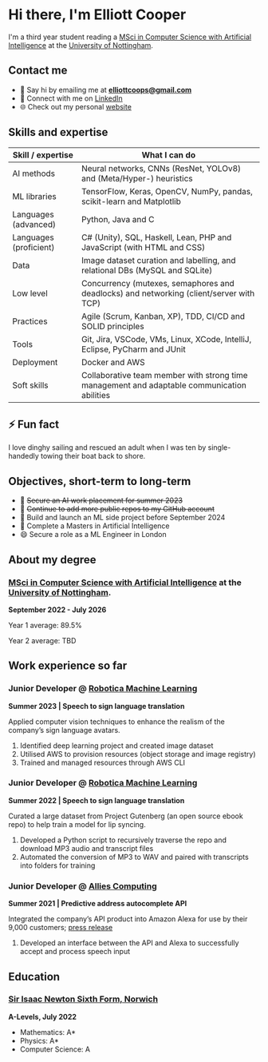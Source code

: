 # Hi there, I'm Elliott Cooper


I'm a third year student reading a [MSci in Computer Science with Artificial Intelligence](https://www.nottingham.ac.uk/studywithus/ugstudy/courses/UG/Computer-Science-with-Artificial-Intelligence-MSci-Hons-U7UCMPAI.html) at the [University of Nottingham](https://www.nottingham.ac.uk).


## Contact me

- 💬 Say hi by emailing me at **elliottcoops@gmail.com**
- 👯 Connect with me on [LinkedIn](https://www.linkedin.com/in/elliottcoops)
- 🌐 Check out my personal [website](https://elliottcoops.github.io/index.html) 


## Skills and expertise

| Skill / expertise      	| What I can do                                                                               	|
|------------------------	|---------------------------------------------------------------------------------------------	|
| AI methods             	| Neural networks, CNNs (ResNet, YOLOv8) and (Meta/Hyper-) heuristics                         	|
| ML libraries           	| TensorFlow, Keras, OpenCV, NumPy, pandas, scikit-learn and Matplotlib                       	|
| Languages (advanced)   	| Python, Java and C                                                                          	|
| Languages (proficient) 	| C# (Unity), SQL, Haskell, Lean, PHP and JavaScript (with HTML and CSS)                      	|
| Data                   	| Image dataset curation and labelling, and relational DBs (MySQL and SQLite)                 	|
| Low level              	| Concurrency (mutexes, semaphores and deadlocks) and networking (client/server with TCP)     	|
| Practices              	| Agile (Scrum, Kanban, XP), TDD, CI/CD and SOLID principles                                  	|
| Tools                  	| Git, Jira, VSCode, VMs, Linux, XCode, IntelliJ, Eclipse, PyCharm and JUnit                  	|
| Deployment             	| Docker and AWS                                                                              	|
| Soft skills            	| Collaborative team member with strong time management and adaptable communication abilities 	|


## ⚡ Fun fact

I love dinghy sailing and rescued an adult when I was ten by single-handedly towing their boat back to shore.


## Objectives, short-term to long-term

- 🔭 ~~Secure an AI work placement for summer 2023~~
- 🤔 ~~Continue to add more public repos to my GitHub account~~
- 🌱 Build and launch an ML side project before September 2024
- 🤖 Complete a Masters in Artificial Intelligence
- 😄 Secure a role as a ML Engineer in London


## About my degree

### [MSci in Computer Science with Artificial Intelligence](https://www.nottingham.ac.uk/studywithus/ugstudy/courses/UG/Computer-Science-with-Artificial-Intelligence-MSci-Hons-U7UCMPAI.html) at the [University of Nottingham](https://www.nottingham.ac.uk).

**September 2022 - July 2026**

Year 1 average: 89.5%

Year 2 average: TBD

## Work experience so far

### Junior Developer @ [Robotica Machine Learning](https://robotica.ml/) 
**Summer 2023 | Speech to sign language translation**

Applied computer vision techniques to enhance the realism of the company’s sign language avatars.

1. Identified deep learning project and created image dataset
2. Utilised AWS to provision resources (object storage and image registry)
3. Trained and managed resources through AWS CLI


### Junior Developer @ [Robotica Machine Learning](https://robotica.ml/) 
**Summer 2022 | Speech to sign language translation**

Curated a large dataset from Project Gutenberg (an open source ebook repo) to help train a model for lip syncing.

1. Developed a Python script to recursively traverse the repo and download MP3 audio and transcript files
2. Automated the conversion of MP3 to WAV and paired with transcripts into folders for training


### Junior Developer @ [Allies Computing](https://alliescomputing.com/)
**Summer 2021 | Predictive address autocomplete API**

Integrated the company’s API product into Amazon Alexa for use by their 9,000 customers; [press release](https://alliescomputing.com/news/student-plugs-postcoder-into-alexa)

1. Developed an interface between the API and Alexa to successfully accept and process speech input


## Education

### [Sir Isaac Newton Sixth Form, Norwich](https://www.isaacnewtonsixthform.org)

**A-Levels, July 2022**

- Mathematics: A*
- Physics: A*
- Computer Science: A
